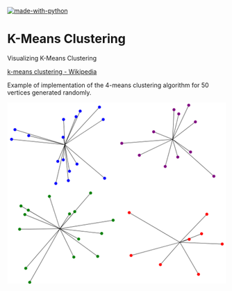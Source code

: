 [![made-with-python](https://img.shields.io/badge/Made%20with-Python-1f425f.svg)](https://www.python.org/)

# K-Means Clustering

Visualizing K-Means Clustering

[k-means clustering - Wikipedia](https://en.wikipedia.org/wiki/K-means_clustering)

Example of implementation of the 4-means clustering algorithm for 50 vertices generated randomly.

![illustration_image](illustration_image/illustration_image.png)
